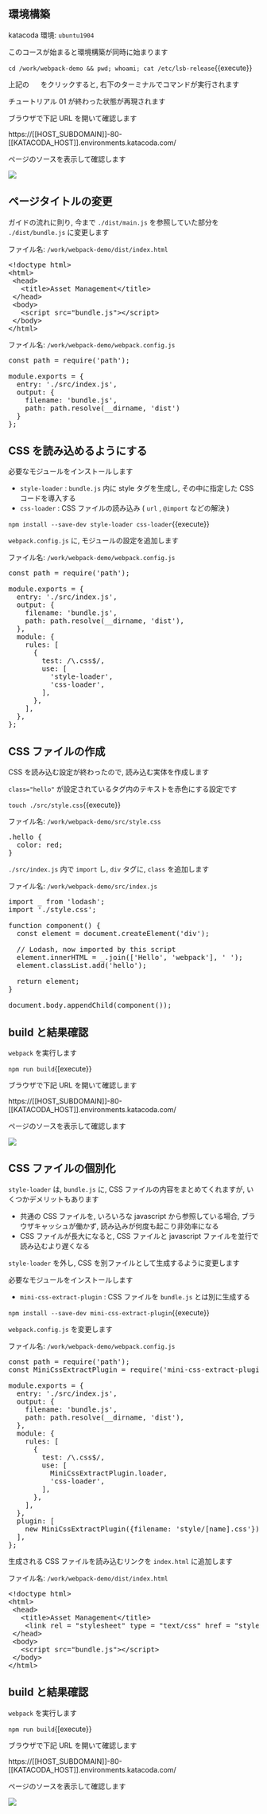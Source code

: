 ## 環境構築

katacoda 環境: `ubuntu1904`

このコースが始まると環境構築が同時に始まります

`cd /work/webpack-demo && pwd; whoami; cat /etc/lsb-release`{{execute}}

上記の <img src='https://i.gyazo.com/b1360ae66c0324fa407acb121d67ad48.png' width=15px> をクリックすると, 右下のターミナルでコマンドが実行されます

チュートリアル 01 が終わった状態が再現されます

ブラウザで下記 URL を開いて確認します

https://[[HOST_SUBDOMAIN]]-80-[[KATACODA_HOST]].environments.katacoda.com/

ページのソースを表示して確認します

![](https://i.gyazo.com/f7b33664971e5dcc125f304ba2d1d0e7.png)

## ページタイトルの変更

ガイドの流れに則り, 今まで `./dist/main.js` を参照していた部分を `./dist/bundle.js` に変更します

ファイル名: `/work/webpack-demo/dist/index.html`

<pre class="file" data-filename="/work/webpack-demo/dist/index.html" data-target="replace">
&lt;!doctype html&gt;
&lt;html&gt;
 &lt;head&gt;
   &lt;title&gt;Asset Management&lt;/title&gt;
 &lt;/head&gt;
 &lt;body&gt;
   &lt;script src="bundle.js"&gt;&lt;/script&gt;
 &lt;/body&gt;
&lt;/html&gt;
</pre>

ファイル名: `/work/webpack-demo/webpack.config.js`

<pre class="file" data-filename="/work/webpack-demo/webpack.config.js" data-target="replace">
const path = require('path');

module.exports = {
  entry: './src/index.js',
  output: {
    filename: 'bundle.js',
    path: path.resolve(__dirname, 'dist')
  }
};
</pre>

## CSS を読み込めるようにする

必要なモジュールをインストールします

- `style-loader` : `bundle.js` 内に style タグを生成し, その中に指定した CSS コードを導入する
- `css-loader` : CSS ファイルの読み込み ( `url` , `@import` などの解決 )

`npm install --save-dev style-loader css-loader`{{execute}}

`webpack.config.js` に, モジュールの設定を追加します

ファイル名: `/work/webpack-demo/webpack.config.js`

<pre class="file" data-filename="/work/webpack-demo/webpack.config.js" data-target="replace">
const path = require('path');

module.exports = {
  entry: './src/index.js',
  output: {
    filename: 'bundle.js',
    path: path.resolve(__dirname, 'dist'),
  },
  module: {
    rules: [
      {
        test: /\.css$/,
        use: [
          'style-loader',
          'css-loader',
        ],
      },
    ],
  },
};
</pre>

## CSS ファイルの作成

CSS を読み込む設定が終わったので, 読み込む実体を作成します

`class="hello"` が設定されているタグ内のテキストを赤色にする設定です

`touch ./src/style.css`{{execute}}

ファイル名: `/work/webpack-demo/src/style.css`

<pre class="file" data-filename="/work/webpack-demo/src/style.css" data-target="replace">
.hello {
  color: red;
}
</pre>

`./src/index.js` 内で `import` し, `div` タグに, `class` を追加します

ファイル名: `/work/webpack-demo/src/index.js`

<pre class="file" data-filename="/work/webpack-demo/src/index.js" data-target="replace">
import _ from 'lodash';
import './style.css';

function component() {
  const element = document.createElement('div');

  // Lodash, now imported by this script
  element.innerHTML = _.join(['Hello', 'webpack'], ' ');
  element.classList.add('hello');

  return element;
}

document.body.appendChild(component());
</pre>

## build と結果確認

`webpack` を実行します

`npm run build`{[execute}}

ブラウザで下記 URL を開いて確認します

https://[[HOST_SUBDOMAIN]]-80-[[KATACODA_HOST]].environments.katacoda.com/

ページのソースを表示して確認します

![](https://i.gyazo.com/f7b33664971e5dcc125f304ba2d1d0e7.png)

## CSS ファイルの個別化

`style-loader` は, `bundle.js` に, CSS ファイルの内容をまとめてくれますが, いくつかデメリットもあります
- 共通の CSS ファイルを, いろいろな javascript から参照している場合, ブラウザキャッシュが働かず, 読み込みが何度も起こり非効率になる
- CSS ファイルが長大になると, CSS ファイルと javascript ファイルを並行で読み込むより遅くなる

`style-loader` を外し, CSS を別ファイルとして生成するように変更します

必要なモジュールをインストールします

- `mini-css-extract-plugin` : CSS ファイルを `bundle.js` とは別に生成する

`npm install --save-dev mini-css-extract-plugin`{{execute}}

`webpack.config.js` を変更します

ファイル名: `/work/webpack-demo/webpack.config.js`

<pre class="file" data-filename="/work/webpack-demo/webpack.config.js" data-target="replace">
const path = require('path');
const MiniCssExtractPlugin = require('mini-css-extract-plugin');

module.exports = {
  entry: './src/index.js',
  output: {
    filename: 'bundle.js',
    path: path.resolve(__dirname, 'dist'),
  },
  module: {
    rules: [
      {
        test: /\.css$/,
        use: [
          MiniCssExtractPlugin.loader,
          'css-loader',
        ],
      },
    ],
  },
  plugin: [
    new MiniCssExtractPlugin({filename: 'style/[name].css'})
  ],
};
</pre>

生成される CSS ファイルを読み込むリンクを `index.html` に追加します

ファイル名: `/work/webpack-demo/dist/index.html`

<pre class="file" data-filename="/work/webpack-demo/dist/index.html" data-target="replace">
&lt;!doctype html&gt;
&lt;html&gt;
 &lt;head&gt;
   &lt;title&gt;Asset Management&lt;/title&gt;
    &lt;link rel = "stylesheet" type = "text/css" href = "style/main.css" /&gt;
 &lt;/head&gt;
 &lt;body&gt;
   &lt;script src="bundle.js"&gt;&lt;/script&gt;
 &lt;/body&gt;
&lt;/html&gt;
</pre>

## build と結果確認

`webpack` を実行します

`npm run build`{[execute}}

ブラウザで下記 URL を開いて確認します

https://[[HOST_SUBDOMAIN]]-80-[[KATACODA_HOST]].environments.katacoda.com/

ページのソースを表示して確認します

![](https://i.gyazo.com/f7b33664971e5dcc125f304ba2d1d0e7.png)
